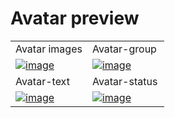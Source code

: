 # Avatar preview

<table>
  <tr>
    <td width="50%">Avatar images</td>
    <td width="50%">Avatar-group</td>
  </tr>

  <tr>
    <td width="50%">
        <a href="https://github.com/Clueless-Community/seamless-ui/blob/main/Avatar/src/avatar.html">
            <img src="https://live.staticflickr.com/65535/52665735167_a7a086641b_w.jpg" alt="image" border="0">
        </a>
    </td>
    <td width="50%">
        <a href="https://github.com/Clueless-Community/seamless-ui/blob/main/Avatar/src/avatar-group.html">
            <img src="https://live.staticflickr.com/65535/52665737742_d083ecff84_n.jpg" alt="image" border="0">
        </a>
    </td>
  </tr>

  <tr>
    <td width="50%">Avatar-text</td>
    <td width="50%">Avatar-status</td>
  </tr>
  <tr>
    <td width="50%">
        <a href="https://github.com/Clueless-Community/seamless-ui/blob/main/Avatar/src/avatar-text.html">
            <img src="https://live.staticflickr.com/65535/52667032403_1df527d5ca_w.jpg" alt="image" border="0">
        </a>
    </td>
    <td width="50%">
        <a href="https://github.com/Clueless-Community/seamless-ui/blob/main/Avatar/src/avatar-status.html">
            <img src="https://live.staticflickr.com/65535/52666670225_247c89a095_w.jpg" alt="image" border="0">
        </a>
    </td>
  </tr>
</table>
